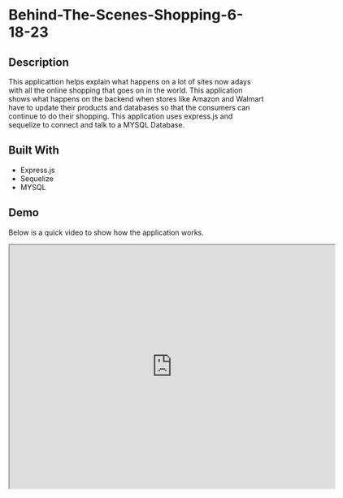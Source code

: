 # Behind-The-Scenes-Shopping-6-18-23

## Description
This applicattion helps explain what happens on a lot of sites now adays with all the online shopping that goes on in the world. This application shows what happens on the backend when stores like Amazon and Walmart have to update their products and databases so that the consumers can continue to do their shopping. This application uses express.js and sequelize to connect and talk to a MYSQL Database.

## Built With
- Express.js
- Sequelize
- MYSQL

## Demo
Below is a quick video to show how the application works.

<iframe src="https://drive.google.com/file/d/1cEDnnECYLlMzToPlqKBkgZ2dEn9sI7Tq/view" width="640" height="480"></iframe>